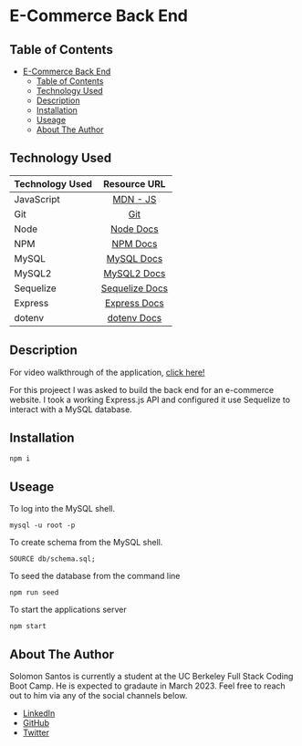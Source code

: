 # E-Commerce Back End

## Table of Contents
- [E-Commerce Back End](#e-commerce-back-end)
  - [Table of Contents](#table-of-contents)
  - [Technology Used](#technology-used)
  - [Description](#description)
  - [Installation](#installation)
  - [Useage](#useage)
  - [About The Author](#about-the-author)


## Technology Used
| Technology Used |                            Resource URL                             |
| --------------- | :-----------------------------------------------------------------: |
| JavaScript      | [MDN - JS](https://developer.mozilla.org/en-US/docs/Web/JavaScript) |
| Git             |                     [Git](https://git-scm.com/)                     |
| Node            |              [Node Docs](https://nodejs.org/en/docs/)               |
| NPM             |                 [NPM Docs](https://docs.npmjs.com/)                 |
| MySQL           |              [MySQL Docs](https://dev.mysql.com/doc/)               |
| MySQL2          |   [MySQL2 Docs](https://github.com/sidorares/node-mysql2#readme)    |
| Sequelize       |                         [Sequelize Docs]()                          |
| Express         |        [Express Docs](https://www.npmjs.com/package/express)        |
| dotenv          |         [dotenv Docs](https://www.npmjs.com/package/dotenv)         |

## Description

For video walkthrough of the application, [click here!](https://drive.google.com/file/d/1COUUoXlXQlJSE0uf7qAkOruVTPNj49J9/view)

For this projeect I was asked to build the back end for an e-commerce website. I took a working Express.js API and configured it use Sequelize to interact with a MySQL database. 

## Installation

```
npm i
```

## Useage

To log into the MySQL shell.
```
mysql -u root -p
```

To create schema from the MySQL shell.
```
SOURCE db/schema.sql;
```

To seed the database from the command line
```
npm run seed
```

To start the applications server
```
npm start
```

## About The Author

Solomon Santos is currently a student at the UC Berkeley Full Stack Coding Boot Camp. He is expected to gradaute in March 2023. Feel free to reach out to him via any of the social channels below.

- [LinkedIn](https://www.linkedin.com/in/solomon-santos)
- [GitHub](https://www.github.com/captaiiinsolo)
- [Twitter](https://twitter.com/captaiiinsolo)